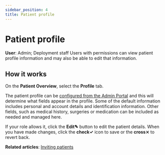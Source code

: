 ```yaml
---
sidebar_position: 4
title: Patient profile
---
```

# Patient profile
**User**: Admin; Deployment staff
Users with permissions can view patient profile information and may also be able to edit that information.
## How it works​
On the **Patient Overview**, select the **Profile** tab.

The patient profile can be [configured from the Admin Portal](https://github.com/huma-engineering/huma-docs/blob/f306d10381e4c9581df08a19aa1214a761820d33/data-collection/Admin%20Portal/Managing%20Deployments/Configuring%20the%20user%20profile/User%20profile%20details.md) and this will determine what fields appear in the profile. Some of the default information includes personal and account details and identification information. Other fields, such as medical history, surgeries or medication can be included as needed and managed here.

If your role allows it, click the **Edit✎** button to edit the patient details. When you have made changes, click the **check✓** icon to save or the **cross⨯** to revert back.

**Related articles**: [Inviting patients](https://github.com/huma-engineering/huma-docs/blob/f306d10381e4c9581df08a19aa1214a761820d33/data-collection/Clinician%20Portal/Roles%20and%20Permissions/Inviting%20patients.md)
